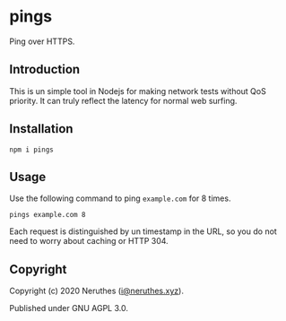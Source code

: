 # pings

Ping over HTTPS.

## Introduction

This is un simple tool in Nodejs for making network tests without QoS priority. It can truly reflect the latency for normal web surfing.

## Installation

```
npm i pings
```

## Usage

Use the following command to ping `example.com` for 8 times.

```
pings example.com 8
```

Each request is distinguished by un timestamp in the URL, so you do not need to worry about caching or HTTP 304.

## Copyright

Copyright (c) 2020 Neruthes (i@neruthes.xyz).

Published under GNU AGPL 3.0.
